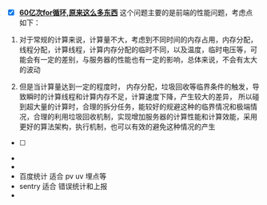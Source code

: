 - [x] [**60亿次for循环,原来这么多东西**](https://mp.weixin.qq.com/s/3AdhfNOk3P0-JOrCbzuTOg)
  这个问题主要的是前端的性能问题，考虑点如下：
1. 对于常规的计算来说，计算量不大，考虑到不同时间的内存占用，内存分配，线程分配，计算线程，计算内存分配的临时不同，以及温度，临时电压等，可能会有一定的差别，与服务器的性能也有一定的影响，总体来说，不会有太大的波动

1. 但是当计算量达到一定的程度时， 内存分配，垃圾回收等临界条件的触发，导致瞬时的计算线程和计算内存不足，计算速度下降，产生较大的差异， 所以碰到超大量的计算时，合理的拆分任务，能较好的规避这种的临界情况和极端情况，合理的利用垃圾回收机制，实现增加服务器的计算性能和计算效能，采用更好的算法架构，执行机制，也可以有效的避免这种情况的产生

- [ ] 
- 
- 
- 百度统计     适合 pv uv 埋点等
- sentry       适合 错误统计和上报
- 